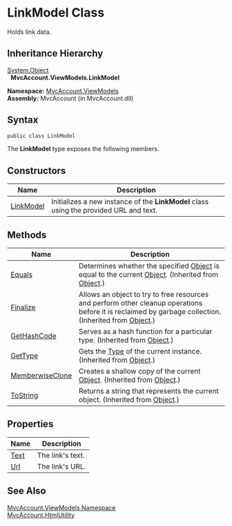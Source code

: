 LinkModel Class
===============
Holds link data.


Inheritance Hierarchy
---------------------
[System.Object][1]  
  **MvcAccount.ViewModels.LinkModel**  

**Namespace:** [MvcAccount.ViewModels][2]  
**Assembly:** MvcAccount (in MvcAccount.dll)

Syntax
------

```csharp
public class LinkModel
```

The **LinkModel** type exposes the following members.


Constructors
------------

Name           | Description                                                                            
-------------- | -------------------------------------------------------------------------------------- 
[LinkModel][3] | Initializes a new instance of the **LinkModel** class using the provided URL and text. 


Methods
-------

Name                 | Description                                                                                                                                                
-------------------- | ---------------------------------------------------------------------------------------------------------------------------------------------------------- 
[Equals][4]          | Determines whether the specified [Object][1] is equal to the current [Object][1]. (Inherited from [Object][1].)                                            
[Finalize][5]        | Allows an object to try to free resources and perform other cleanup operations before it is reclaimed by garbage collection. (Inherited from [Object][1].) 
[GetHashCode][6]     | Serves as a hash function for a particular type. (Inherited from [Object][1].)                                                                             
[GetType][7]         | Gets the [Type][8] of the current instance. (Inherited from [Object][1].)                                                                                  
[MemberwiseClone][9] | Creates a shallow copy of the current [Object][1]. (Inherited from [Object][1].)                                                                           
[ToString][10]       | Returns a string that represents the current object. (Inherited from [Object][1].)                                                                         


Properties
----------

Name       | Description      
---------- | ---------------- 
[Text][11] | The link's text. 
[Url][12]  | The link's URL.  


See Also
--------
[MvcAccount.ViewModels Namespace][2]  
[MvcAccount.HtmlUtility][13]  

[1]: http://msdn.microsoft.com/en-us/library/e5kfa45b
[2]: ../README.md
[3]: _ctor.md
[4]: http://msdn.microsoft.com/en-us/library/bsc2ak47
[5]: http://msdn.microsoft.com/en-us/library/4k87zsw7
[6]: http://msdn.microsoft.com/en-us/library/zdee4b3y
[7]: http://msdn.microsoft.com/en-us/library/dfwy45w9
[8]: http://msdn.microsoft.com/en-us/library/42892f65
[9]: http://msdn.microsoft.com/en-us/library/57ctke0a
[10]: http://msdn.microsoft.com/en-us/library/7bxwbwt2
[11]: Text.md
[12]: Url.md
[13]: ../../MvcAccount/HtmlUtility/README.md